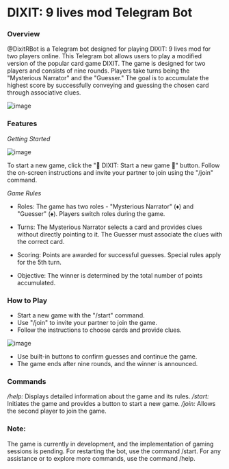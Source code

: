 # DIXIT: 9 lives mod Telegram Bot
### Overview

@DixitRBot is a Telegram bot designed for playing DIXIT: 9 lives mod for two players online. This Telegram bot allows users to play a modified version of the popular card game DIXIT. The game is designed for two players and consists of nine rounds. Players take turns being the "Mysterious Narrator" and the "Guesser." The goal is to accumulate the highest score by successfully conveying and guessing the chosen card through associative clues.

![image](https://github.com/rumiantsevaa/DIXIT_Telegram_Bot/assets/89034072/18feeb74-197e-464b-9677-29c0ad6aac47)


### Features

_Getting Started_

![image](https://github.com/rumiantsevaa/DIXIT_Telegram_Bot/assets/89034072/eaaa990f-0eb0-4798-b219-67cf7c558fe7)


To start a new game, click the "💫 DIXIT: Start a new game 💫" button. Follow the on-screen instructions and invite your partner to join using the "/join" command.

_Game Rules_

* Roles: The game has two roles - "Mysterious Narrator" (♦️) and "Guesser" (♠️). Players switch roles during the game.

* Turns: The Mysterious Narrator selects a card and provides clues without directly pointing to it. The Guesser must associate the clues with the correct card.

* Scoring: Points are awarded for successful guesses. Special rules apply for the 5th turn.

* Objective: The winner is determined by the total number of points accumulated.

### How to Play

* Start a new game with the "/start" command.
* Use "/join" to invite your partner to join the game.
* Follow the instructions to choose cards and provide clues.

![image](https://github.com/rumiantsevaa/DIXIT_Telegram_Bot/assets/89034072/326b20cf-18d8-49f0-9fab-621004acdd4b)

* Use built-in buttons to confirm guesses and continue the game.
* The game ends after nine rounds, and the winner is announced.

### Commands

_/help:_ Displays detailed information about the game and its rules.
_/start:_ Initiates the game and provides a button to start a new game.
_/join:_ Allows the second player to join the game.

### Note:

The game is currently in development, and the implementation of gaming sessions is pending.
For restarting the bot, use the command /start.
For any assistance or to explore more commands, use the command /help.

